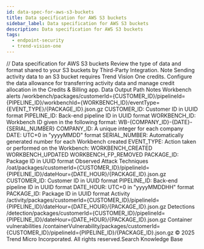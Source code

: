 ```yaml
---
id: data-spec-for-aws-s3-buckets
title: Data specification for AWS S3 buckets
sidebar_label: Data specification for AWS S3 buckets
description: Data specification for AWS S3 buckets
tags:
  - endpoint-security
  - trend-vision-one
---
```


/*<![CDATA[*/ $('#title').html($('meta[name=map-description]').attr('content')); /*]]>*/ Data specification for AWS S3 buckets Review the type of data and format shared to your S3 buckets by Third-Party Integration. Note Sending activity data to an S3 bucket requires Trend Vision One credits. Configure the data allowance for transferring activity data and manage credit allocation in the Credits & Billing app. Data Output Path Notes Workbench alerts /workbench/packages/customerId={CUSTOMER_ID}/pipelineId={PIPELINE_ID}/workbenchId={WORKBENCH_ID}/eventType={EVENT_TYPE}/{PACKAGE_ID}.json.gz CUSTOMER_ID: Customer ID in UUID format PIPELINE_ID: Back-end pipeline ID in UUID format WORKBENCH_ID: Workbench ID given in the following format: WB-{COMPANY_ID}-{DATE}-{SERIAL_NUMBER} COMPANY_ID: A unique integer for each company DATE: UTC+0 in "yyyyMMDD" format SERIAL_NUMBER: Automatically generated number for each Workbench created EVENT_TYPE: Action taken or performed on the Workbench: WORKBENCH_CREATED WORKBENCH_UPDATED WORKBENCH_FP_REMOVED PACKAGE_ID: Package ID in UUID format Observed Attack Techniques /oat/packages/customerId={CUSTOMER_ID}/pipelineId={PIPELINE_ID}/dateHour={DATE_HOUR}/{PACKAGE_ID}.json.gz CUSTOMER_ID: Customer ID in UUID format PIPELINE_ID: Back-end pipeline ID in UUID format DATE_HOUR: UTC+0 in "yyyyMMDDHH" format PACKAGE_ID: Package ID in UUID format Activity /activity/packages/customerId={CUSTOMER_ID}/pipelineId={PIPELINE_ID}/dateHour={DATE_HOUR}/{PACKAGE_ID}.json.gz Detections /detection/packages/customerId={CUSTOMER_ID}/pipelineId={PIPELINE_ID}/dateHour={DATE_HOUR}/{PACKAGE_ID}.json.gz Container vulnerabilities /containerVulnerability/packages/customerId={CUSTOMER_ID}/pipelineId={PIPELINE_ID}/{PACKAGE_ID}.json.gz © 2025 Trend Micro Incorporated. All rights reserved.Search Knowledge Base